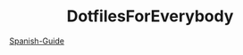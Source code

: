 <h1 align="center">DotfilesForEverybody</h1>

[Spanish-Guide](https://github.com/P4NAD3ROXIS/DotfilesForEverybody/tree/main/Guide/Spanish-Version)
